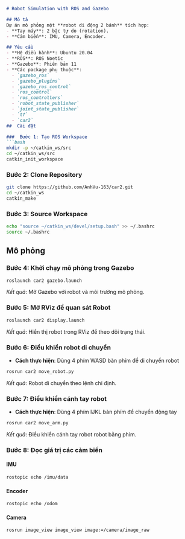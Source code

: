 
```markdown
# Robot Simulation with ROS and Gazebo

## Mô tả
Dự án mô phỏng một **robot di động 2 bánh** tích hợp:
- **Tay máy**: 2 bậc tự do (rotation).
- **Cảm biến**: IMU, Camera, Encoder.

## Yêu cầu
- **Hệ điều hành**: Ubuntu 20.04
- **ROS**: ROS Noetic
- **Gazebo**: Phiên bản 11
- **Các package phụ thuộc**:
  - `gazebo_ros`
  - `gazebo_plugins`
  - `gazebo_ros_control`
  - `ros_control`
  - `ros_controllers`
  - `robot_state_publisher`
  - `joint_state_publisher`
  - `tf`
  - `car2` 
##  Cài đặt

###  Bước 1: Tạo ROS Workspace
```bash
mkdir -p ~/catkin_ws/src
cd ~/catkin_ws/src
catkin_init_workspace
```

###  Bước 2: Clone Repository
```bash
git clone https://github.com/AnhVu-163/car2.git
cd ~/catkin_ws
catkin_make
```

###  Bước 3: Source Workspace
```bash
echo "source ~/catkin_ws/devel/setup.bash" >> ~/.bashrc
source ~/.bashrc
```

##  Mô phỏng

###  Bước 4: Khởi chạy mô phỏng trong Gazebo
```bash
roslaunch car2 gazebo.launch
```
*Kết quả*: Mở Gazebo với robot và môi trường mô phỏng.

###  Bước 5: Mở RViz để quan sát Robot
```bash
roslaunch car2 display.launch
```
*Kết quả*: Hiển thị robot trong RViz để theo dõi trạng thái.

###  Bước 6: Điều khiển robot di chuyển 
- **Cách thực hiện**: Dùng 4 phím WASD bàn phím để di chuyển robot
```bash
rosrun car2 move_robot.py
```
*Kết quả*: Robot di chuyển theo lệnh chỉ định.

###  Bước 7: Điều khiển cánh tay robot
- **Cách thực hiện**: Dùng 4 phím IJKL bàn phím để chuyển động tay
```bash
rosrun car2 move_arm.py
```
*Kết quả*: Điều khiển cánh tay robot robot bằng phím.

###  Bước 8: Đọc giá trị các cảm biến 
#### IMU
```bash
rostopic echo /imu/data
```
#### Encoder
```bash
rostopic echo /odom
```
#### Camera
```bash
rosrun image_view image_view image:=/camera/image_raw
```
